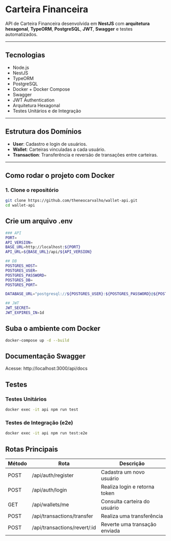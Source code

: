 # Carteira Financeira

API de Carteira Financeira desenvolvida em **NestJS** com **arquitetura hexagonal**, **TypeORM**, **PostgreSQL**, **JWT**, **Swagger** e testes automatizados.

---

## Tecnologias

- Node.js
- NestJS
- TypeORM
- PostgreSQL
- Docker + Docker Compose
- Swagger
- JWT Authentication
- Arquitetura Hexagonal
- Testes Unitários e de Integração

---

## Estrutura dos Domínios

- **User**: Cadastro e login de usuários.
- **Wallet**: Carteiras vinculadas a cada usuário.
- **Transaction**: Transferência e reversão de transações entre carteiras.

---

## Como rodar o projeto com Docker

### 1. Clone o repositório
```bash
git clone https://github.com/theneocarvalho/wallet-api.git
cd wallet-api
```

## Crie um arquivo .env
```bash
### API
PORT=
API_VERSION=
BASE_URL=http://localhost:${PORT}
API_URL=${BASE_URL}/api/${API_VERSION}

## DB
POSTGRES_HOST=
POSTGRES_USER=
POSTGRES_PASSWORD=
POSTGRES_DB=
POSTGRES_PORT=

DATABASE_URL="postgresql://${POSTGRES_USER}:${POSTGRES_PASSWORD}@${POSTGRES_HOST}:{POSTGRES_PORT}/${POSTGRES_DB}?schema=public"

## JWT
JWT_SECRET=
JWT_EXPIRES_IN=1d
```

## Suba o ambiente com Docker
```bash
docker-compose up -d --build
```

## Documentação Swagger
Acesse: http://localhost:3000/api/docs

## Testes
### Testes Unitários
```bash
docker exec -it api npm run test
```
### Testes de Integração (e2e)
```bash
docker exec -it api npm run test:e2e
```

## Rotas Principais

| Método | Rota                       | Descrição                          |
|--------|----------------------------|-------------------------------------|
| POST   | /api/auth/register             | Cadastra um novo usuário            |
| POST   | /api/auth/login                | Realiza login e retorna token       |
| GET    | /api/wallets/me                | Consulta carteira do usuário        |
| POST   | /api/transactions/transfer     | Realiza uma transferência           |
| POST   | /api/transactions/revert/:id   | Reverte uma transação enviada       |
